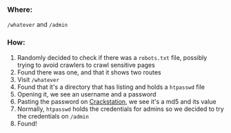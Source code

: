 ### Where:  

`/whatever` and `/admin`

### How:  

1. Randomly decided to check if there was a `robots.txt` file, possibly trying to avoid crawlers to crawl sensitive pages
2. Found there was one, and that it shows two routes
3. Visit `/whatever`
4. Found that it's a directory that has listing and holds a `htpasswd` file
5. Opening it, we see an username and a password
6. Pasting the password on [Crackstation](https://crackstation.net/), we see it's a md5 and its value 
7. Normally, `htpasswd` holds the credentials for admins so we decided to try the credentials on `/admin`
8. Found! 
